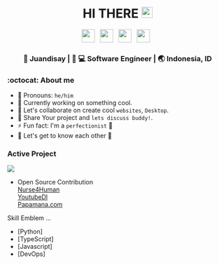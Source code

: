<div align="center">
  <h1> HI THERE <img src="https://media.giphy.com/media/hvRJCLFzcasrR4ia7z/giphy.gif" width="25px"></h1>
</div>

<p align='center'>
<a href="https://www.linkedin.com/in/juandisay/"><img height="30" src="https://raw.githubusercontent.com/trinwin/trinwin/master/icons/linkedin.png?raw=true"></a>&nbsp;&nbsp;
<a href="https://medium.com/@juandisay"><img height="30" src="https://raw.githubusercontent.com/trinwin/trinwin/master/icons/medium.png?raw=true"></a>&nbsp;&nbsp;
<a href="https://twitter.com/juandisay"><img height="30" src="https://raw.githubusercontent.com/trinwin/trinwin/master/icons/twitter.png?raw=true"></a>&nbsp;&nbsp;
<a href="https://dev.to/juandisay"><img height="30" src="https://raw.githubusercontent.com/trinwin/trinwin/master/icons/devto.png?raw=true"></a>&nbsp;&nbsp;

<div align="center">
<h3> 👱 Juandisay | 👱 💻 Software Engineer | 🌏 Indonesia, ID </h3>
</div>

### :octocat: About me 

- 👱 Pronouns: `he/him`
- 🔭 Currently working on something cool.
- 👯 Let's collaborate on create cool `websites`, `Desktop`.
- 🤔 Share Your project and `lets discuss buddy!`.
- ⚡ Fun fact: I'm a `perfectionist` 🤔
- 💭 Let's get to know each other 🌟


### Active Project
![](https://juandisay.org)
-  Open Source Contribution  <br>
[Nurse4Human](https://github.com/nurse4human)<br>
[YoutubeDl](https://https://github.com/juandisay/youtube-dl)<br>
[Papamana.com](https://github.com/upwoker)<br>

Skill Emblem ...
- [Python]
- [TypeScript]
- [Javascript]
- [DevOps]
